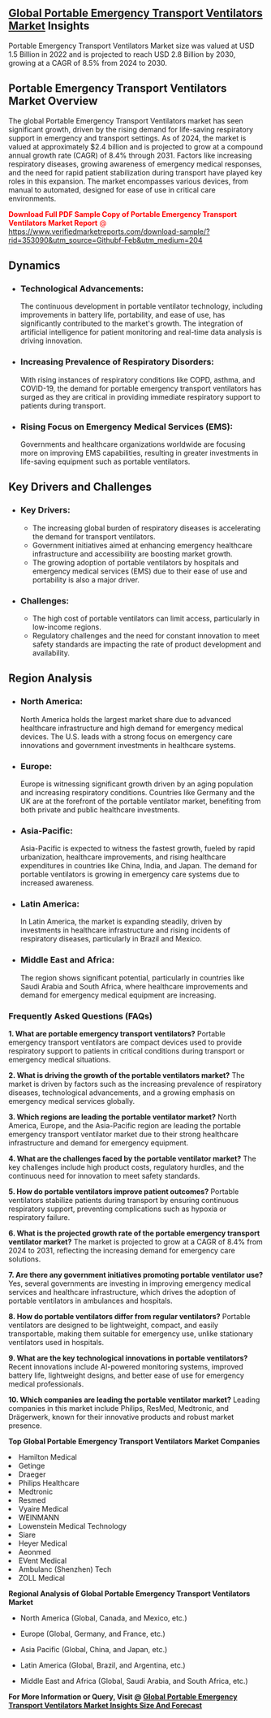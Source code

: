 <h2><a href="https://www.verifiedmarketreports.com/download-sample/?rid=353090&amp;utm_source=Githubf&amp;utm_medium=204" target="_blank">Global Portable Emergency Transport Ventilators Market</a> Insights</h2><p>Portable Emergency Transport Ventilators Market size was valued at USD 1.5 Billion in 2022 and is projected to reach USD 2.8 Billion by 2030, growing at a CAGR of 8.5% from 2024 to 2030.</p><p> <h2>Portable Emergency Transport Ventilators Market Overview</h2> <p>The global Portable Emergency Transport Ventilators market has seen significant growth, driven by the rising demand for life-saving respiratory support in emergency and transport settings. As of 2024, the market is valued at approximately $2.4 billion and is projected to grow at a compound annual growth rate (CAGR) of 8.4% through 2031. Factors like increasing respiratory diseases, growing awareness of emergency medical responses, and the need for rapid patient stabilization during transport have played key roles in this expansion. The market encompasses various devices, from manual to automated, designed for ease of use in critical care environments.</p> <p><p><span class=""><span style="color: #ff0000;"><strong>Download Full PDF Sample Copy of Portable Emergency Transport Ventilators Market Report</strong> @ </span><a href="https://www.verifiedmarketreports.com/download-sample/?rid=353090&amp;utm_source=Githubf-Feb&amp;utm_medium=204" target="_blank">https://www.verifiedmarketreports.com/download-sample/?rid=353090&amp;utm_source=Githubf-Feb&amp;utm_medium=204</a></span></p></p> <h2>Dynamics</h2> <ul> <li><h3>Technological Advancements:</h3> The continuous development in portable ventilator technology, including improvements in battery life, portability, and ease of use, has significantly contributed to the market's growth. The integration of artificial intelligence for patient monitoring and real-time data analysis is driving innovation.</li> <li><h3>Increasing Prevalence of Respiratory Disorders:</h3> With rising instances of respiratory conditions like COPD, asthma, and COVID-19, the demand for portable emergency transport ventilators has surged as they are critical in providing immediate respiratory support to patients during transport.</li> <li><h3>Rising Focus on Emergency Medical Services (EMS):</h3> Governments and healthcare organizations worldwide are focusing more on improving EMS capabilities, resulting in greater investments in life-saving equipment such as portable ventilators.</li> </ul> <h2>Key Drivers and Challenges</h2> <ul> <li><h3>Key Drivers:</h3> <ul> <li>The increasing global burden of respiratory diseases is accelerating the demand for transport ventilators.</li> <li>Government initiatives aimed at enhancing emergency healthcare infrastructure and accessibility are boosting market growth.</li> <li>The growing adoption of portable ventilators by hospitals and emergency medical services (EMS) due to their ease of use and portability is also a major driver.</li> </ul> </li> <li><h3>Challenges:</h3> <ul> <li>The high cost of portable ventilators can limit access, particularly in low-income regions.</li> <li>Regulatory challenges and the need for constant innovation to meet safety standards are impacting the rate of product development and availability.</li> </ul> </li> </ul> <h2>Region Analysis</h2> <ul> <li><h3>North America:</h3> North America holds the largest market share due to advanced healthcare infrastructure and high demand for emergency medical devices. The U.S. leads with a strong focus on emergency care innovations and government investments in healthcare systems.</li> <li><h3>Europe:</h3> Europe is witnessing significant growth driven by an aging population and increasing respiratory conditions. Countries like Germany and the UK are at the forefront of the portable ventilator market, benefiting from both private and public healthcare investments.</li> <li><h3>Asia-Pacific:</h3> Asia-Pacific is expected to witness the fastest growth, fueled by rapid urbanization, healthcare improvements, and rising healthcare expenditures in countries like China, India, and Japan. The demand for portable ventilators is growing in emergency care systems due to increased awareness.</li> <li><h3>Latin America:</h3> In Latin America, the market is expanding steadily, driven by investments in healthcare infrastructure and rising incidents of respiratory diseases, particularly in Brazil and Mexico.</li> <li><h3>Middle East and Africa:</h3> The region shows significant potential, particularly in countries like Saudi Arabia and South Africa, where healthcare improvements and demand for emergency medical equipment are increasing.</li> </ul> <h3>Frequently Asked Questions (FAQs)</h3> <p><strong>1. What are portable emergency transport ventilators?</strong> Portable emergency transport ventilators are compact devices used to provide respiratory support to patients in critical conditions during transport or emergency medical situations.</p> <p><strong>2. What is driving the growth of the portable ventilators market?</strong> The market is driven by factors such as the increasing prevalence of respiratory diseases, technological advancements, and a growing emphasis on emergency medical services globally.</p> <p><strong>3. Which regions are leading the portable ventilator market?</strong> North America, Europe, and the Asia-Pacific region are leading the portable emergency transport ventilator market due to their strong healthcare infrastructure and demand for emergency equipment.</p> <p><strong>4. What are the challenges faced by the portable ventilator market?</strong> The key challenges include high product costs, regulatory hurdles, and the continuous need for innovation to meet safety standards.</p> <p><strong>5. How do portable ventilators improve patient outcomes?</strong> Portable ventilators stabilize patients during transport by ensuring continuous respiratory support, preventing complications such as hypoxia or respiratory failure.</p> <p><strong>6. What is the projected growth rate of the portable emergency transport ventilator market?</strong> The market is projected to grow at a CAGR of 8.4% from 2024 to 2031, reflecting the increasing demand for emergency care solutions.</p> <p><strong>7. Are there any government initiatives promoting portable ventilator use?</strong> Yes, several governments are investing in improving emergency medical services and healthcare infrastructure, which drives the adoption of portable ventilators in ambulances and hospitals.</p> <p><strong>8. How do portable ventilators differ from regular ventilators?</strong> Portable ventilators are designed to be lightweight, compact, and easily transportable, making them suitable for emergency use, unlike stationary ventilators used in hospitals.</p> <p><strong>9. What are the key technological innovations in portable ventilators?</strong> Recent innovations include AI-powered monitoring systems, improved battery life, lightweight designs, and better ease of use for emergency medical professionals.</p> <p><strong>10. Which companies are leading the portable ventilator market?</strong> Leading companies in this market include Philips, ResMed, Medtronic, and Drägerwerk, known for their innovative products and robust market presence.</p> </p><p><strong>Top Global Portable Emergency Transport Ventilators Market Companies</strong></p><div data-test-id=""><p><li>Hamilton Medical</li><li> Getinge</li><li> Draeger</li><li> Philips Healthcare</li><li> Medtronic</li><li> Resmed</li><li> Vyaire Medical</li><li> WEINMANN</li><li> Lowenstein Medical Technology</li><li> Siare</li><li> Heyer Medical</li><li> Aeonmed</li><li> EVent Medical</li><li> Ambulanc (Shenzhen) Tech</li><li> ZOLL Medical</li></p><div><strong>Regional Analysis of&nbsp;Global Portable Emergency Transport Ventilators Market</strong></div><ul><li dir="ltr"><p dir="ltr">North America&nbsp;(Global, Canada, and Mexico, etc.)</p></li><li dir="ltr"><p dir="ltr">Europe (Global, Germany, and France, etc.)</p></li><li dir="ltr"><p dir="ltr">Asia Pacific&nbsp;(Global, China, and Japan, etc.)</p></li><li dir="ltr"><p dir="ltr">Latin America&nbsp;(Global, Brazil, and Argentina, etc.)</p></li><li dir="ltr">Middle East and Africa&nbsp;(Global, Saudi Arabia, and South Africa, etc.)</li></ul><p><strong>For More Information or Query, Visit @&nbsp;</strong><strong><a href="https://www.verifiedmarketreports.com/product/portable-emergency-transport-ventilators-market/?utm_source=Githubf&amp;utm_medium=204" target="_blank">Global Portable Emergency Transport Ventilators Market Insights Size And Forecast</a></strong></p></div>
